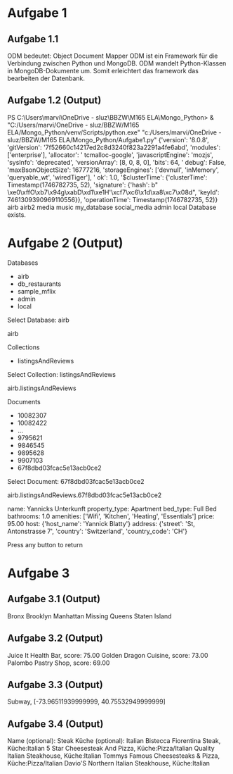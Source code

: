 # Aufgabe 1

## Aufgabe 1.1

ODM bedeutet: Object Document Mapper
ODM ist ein Framework für die Verbindung zwischen Python und MongoDB.
ODM wandelt Python-Klassen in MongoDB-Dokumente um. Somit erleichtert das framework das bearbeiten der Datenbank.

## Aufgabe 1.2 (Output)

PS C:\Users\marvi\OneDrive - sluz\BBZW\M165 ELA\Mongo_Python> & "C:/Users/marvi/OneDrive - sluz/BBZW/M165
ELA/Mongo_Python/venv/Scripts/python.exe" "c:/Users/marvi/OneDrive - sluz/BBZW/M165 ELA/Mongo_Python/Aufgabe1.py"
{'version': '8.0.8', 'gitVersion': '7f52660c14217ed2c8d3240f823a2291a4fe6abd', 'modules': ['enterprise'], 'allocator': '
tcmalloc-google', 'javascriptEngine': 'mozjs', 'sysInfo': 'deprecated', 'versionArray': [8, 0, 8, 0], 'bits': 64, '
debug': False, 'maxBsonObjectSize': 16777216, 'storageEngines': ['devnull', 'inMemory', 'queryable_wt', 'wiredTiger'], '
ok': 1.0, '$clusterTime': {'clusterTime': Timestamp(1746782735, 52), 'signature': {'hash': b"
\xe0\xffO\xb7\x94g\xabD\xd1\xe1H'\xcf7\xc6\x1d\xa8\xc7\x08d", 'keyId': 7461309390969110556}}, 'operationTime':
Timestamp(1746782735, 52)}
airb
airb2
media
music
my_database
social_media
admin
local
Database exists.

# Aufgabe 2 (Output)

Databases

- airb
- db_restaurants
- sample_mflix
- admin
- local

Select Database: airb

airb

Collections

- listingsAndReviews

Select Collection: listingsAndReviews

airb.listingsAndReviews

Documents

- 10082307
- 10082422
- ...
- 9795621
- 9846545
- 9895628
- 9907103
- 67f8dbd03fcac5e13acb0ce2

Select Document: 67f8dbd03fcac5e13acb0ce2

airb.listingsAndReviews.67f8dbd03fcac5e13acb0ce2

name: Yannicks Unterkunft
property_type: Apartment
bed_type: Full Bed
bathrooms: 1.0
amenities: ['Wifi', 'Kitchen', 'Heating', 'Essentials']
price: 95.00
host: {'host_name': 'Yannick Blatty'}
address: {'street': 'St, Antonstrasse 7', 'country': 'Switzerland', 'country_code': 'CH'}

Press any button to return


# Aufgabe 3

## Aufgabe 3.1 (Output)
Bronx
Brooklyn
Manhattan
Missing
Queens
Staten Island


## Aufgabe 3.2 (Output)
Juice It Health Bar, score: 75.00
Golden Dragon Cuisine, score: 73.00
Palombo Pastry Shop, score: 69.00


## Aufgabe 3.3 (Output)
Subway, [-73.96511939999999, 40.75532949999999]

## Aufgabe 3.4 (Output)
Name (optional): Steak
Küche (optional): Italian
 Bistecca Fiorentina Steak, Küche:Italian
 5 Star Cheesesteak And Pizza, Küche:Pizza/Italian
 Quality Italian Steakhouse, Küche:Italian
 Tommys Famous Cheesesteaks & Pizza, Küche:Pizza/Italian
 Davio'S Northern Italian Steakhouse, Küche:Italian